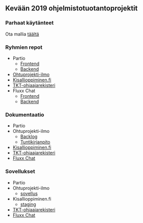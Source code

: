 ## Kevään 2019 ohjelmistotuotantoprojektit

### Parhaat käytänteet

Ota mallia [täältä](https://github.com/ohtu-ohjaajat/OhTuHistory/blob/master/reference.md)

### Ryhmien repot

- Partio
  - [Frontend](https://github.com/partio-scout/tosu-frontend)
  - [Backend](https://github.com/partio-scout/tosu-backend-node)
- [Ohtuprojekti-ilmo](https://github.com/ohtuprojekti-ilmo)
- [Kisallioppiminen.fi](https://github.com/Matikkaprojekti)
- [TKT-ohjaajarekisteri](https://github.com/TKT-ohjaajarekisteri)
- Fluxx Chat
  - [Frontend](https://github.com/FluxxChat/FluxxChat-webasiakas)
  - [Backend](https://github.com/FluxxChat/FluxxChat-palvelin)

### Dokumentaatio

- Partio
- Ohtuprojekti-ilmo
  - [Backlog](https://docs.google.com/spreadsheets/d/1205Vjsr9tYh99stufyOv2tWTvFBVQ1rwzXtABFH2EsI/edit?usp=sharing)
  - [Tuntikirjanpito](https://docs.google.com/spreadsheets/d/1uagIAAlsbgqUgsZ5_jsUPeGgxEzarq86cyLeBCV282E/edit?usp=sharing)
- [Kisallioppiminen.fi](https://docs.google.com/spreadsheets/d/e/2PACX-1vRPtzcQTtghurkIFXZ38BT5HgzWY6mAbIIx0y8FKe3SPWxwXvilJqsDdFW4aE9DMEN7EuQZhJhZ7NPl/pubhtml)
- [TKT-ohjaajarekisteri](https://github.com/TKT-ohjaajarekisteri/TKT-ohjaajarekisteri-front/tree/master/documentation)
- [Fluxx Chat](https://github.com/FluxxChat/FluxxChat-dokumentaatio)

### Sovellukset

- Partio
- Ohtuprojekti-ilmo
  - [sovellus](https://studies.cs.helsinki.fi/projekti/)
- Kisallioppiminen.fi
  - [staging](https://matikkaprojekti.github.io/kisallioppiminen-staging/)
- [TKT-ohjaajarekisteri](https://tkt-ohjaajarekisteri-front.herokuapp.com/)
- [Fluxx Chat](https://fluxxchat-webasiakas.herokuapp.com/)
